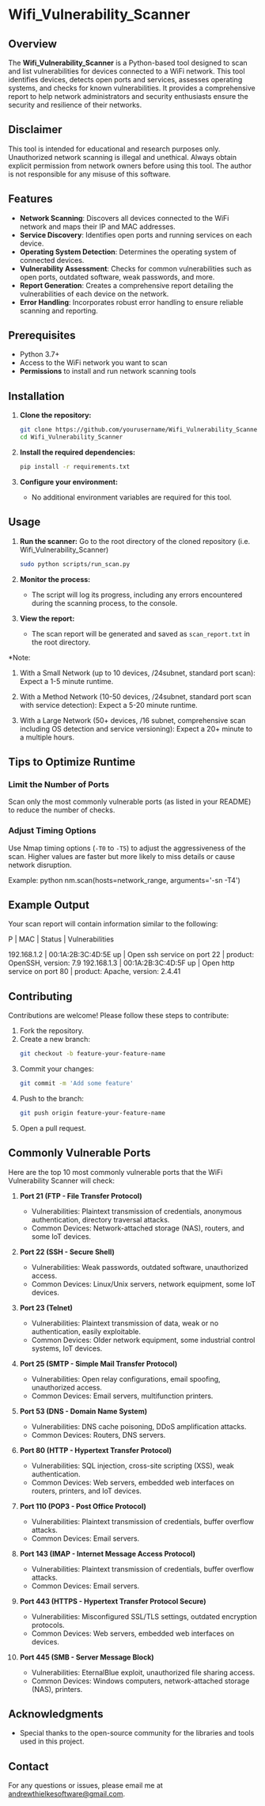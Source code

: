 # Wifi_Vulnerability_Scanner

## Overview

The **Wifi_Vulnerability_Scanner** is a Python-based tool designed to scan and list vulnerabilities for devices connected to a WiFi network. This tool identifies devices, detects open ports and services, assesses operating systems, and checks for known vulnerabilities. It provides a comprehensive report to help network administrators and security enthusiasts ensure the security and resilience of their networks.

## Disclaimer

This tool is intended for educational and research purposes only. Unauthorized network scanning is illegal and unethical. Always obtain explicit permission from network owners before using this tool. The author is not responsible for any misuse of this software.

## Features

- **Network Scanning**: Discovers all devices connected to the WiFi network and maps their IP and MAC addresses.
- **Service Discovery**: Identifies open ports and running services on each device.
- **Operating System Detection**: Determines the operating system of connected devices.
- **Vulnerability Assessment**: Checks for common vulnerabilities such as open ports, outdated software, weak passwords, and more.
- **Report Generation**: Creates a comprehensive report detailing the vulnerabilities of each device on the network.
- **Error Handling**: Incorporates robust error handling to ensure reliable scanning and reporting.

## Prerequisites

- Python 3.7+
- Access to the WiFi network you want to scan
- **Permissions** to install and run network scanning tools

## Installation

1. **Clone the repository:**
    ```bash
    git clone https://github.com/yourusername/Wifi_Vulnerability_Scanner.git
    cd Wifi_Vulnerability_Scanner
    ```

2. **Install the required dependencies:**
    ```bash
    pip install -r requirements.txt
    ```

3. **Configure your environment:**
    - No additional environment variables are required for this tool.

## Usage

1. **Run the scanner:**
    Go to the root directory of the cloned repository (i.e. Wifi_Vulnerability_Scanner)
    ```bash
    sudo python scripts/run_scan.py
    ```

2. **Monitor the process:**
    - The script will log its progress, including any errors encountered during the scanning process, to the console.

3. **View the report:**
    - The scan report will be generated and saved as `scan_report.txt` in the root directory.

*Note: 

1. With a Small Network (up to 10 devices, /24subnet, standard port scan): Expect a 1-5 minute runtime. 

2. With a Method Network (10-50 devices, /24subnet, standard port scan with service detection): Expect a 5-20 minute runtime.

3. With a Large Network (50+ devices, /16 subnet, comprehensive scan including OS detection and service versioning): Expect a 20+ minute to a multiple hours.

## Tips to Optimize Runtime

### Limit the Number of Ports

Scan only the most commonly vulnerable ports (as listed in your README) to reduce the number of checks.

### Adjust Timing Options

Use Nmap timing options (`-T0` to `-T5`) to adjust the aggressiveness of the scan. Higher values are faster but more likely to miss details or cause network disruption.

Example: 
python
nm.scan(hosts=network_range, arguments='-sn -T4')

## Example Output

Your scan report will contain information similar to the following:

P |	MAC |	Status |	Vulnerabilities

192.168.1.2	| 00:1A:2B:3C:4D:5E	up |	Open ssh service on port 22 | product: OpenSSH, version: 7.9
192.168.1.3	| 00:1A:2B:3C:4D:5F	up |	Open http service on port 80 | product: Apache, version: 2.4.41

## Contributing

Contributions are welcome! Please follow these steps to contribute:

1. Fork the repository.
2. Create a new branch:
    ```bash
    git checkout -b feature-your-feature-name
    ```
3. Commit your changes:
    ```bash
    git commit -m 'Add some feature'
    ```
4. Push to the branch:
    ```bash
    git push origin feature-your-feature-name
    ```
5. Open a pull request.

## Commonly Vulnerable Ports

Here are the top 10 most commonly vulnerable ports that the WiFi Vulnerability Scanner will check:

1. **Port 21 (FTP - File Transfer Protocol)**
    - Vulnerabilities: Plaintext transmission of credentials, anonymous authentication, directory traversal attacks.
    - Common Devices: Network-attached storage (NAS), routers, and some IoT devices.

2. **Port 22 (SSH - Secure Shell)**
    - Vulnerabilities: Weak passwords, outdated software, unauthorized access.
    - Common Devices: Linux/Unix servers, network equipment, some IoT devices.

3. **Port 23 (Telnet)**
    - Vulnerabilities: Plaintext transmission of data, weak or no authentication, easily exploitable.
    - Common Devices: Older network equipment, some industrial control systems, IoT devices.

4. **Port 25 (SMTP - Simple Mail Transfer Protocol)**
    - Vulnerabilities: Open relay configurations, email spoofing, unauthorized access.
    - Common Devices: Email servers, multifunction printers.

5. **Port 53 (DNS - Domain Name System)**
    - Vulnerabilities: DNS cache poisoning, DDoS amplification attacks.
    - Common Devices: Routers, DNS servers.

6. **Port 80 (HTTP - Hypertext Transfer Protocol)**
    - Vulnerabilities: SQL injection, cross-site scripting (XSS), weak authentication.
    - Common Devices: Web servers, embedded web interfaces on routers, printers, and IoT devices.

7. **Port 110 (POP3 - Post Office Protocol)**
    - Vulnerabilities: Plaintext transmission of credentials, buffer overflow attacks.
    - Common Devices: Email servers.

8. **Port 143 (IMAP - Internet Message Access Protocol)**
    - Vulnerabilities: Plaintext transmission of credentials, buffer overflow attacks.
    - Common Devices: Email servers.

9. **Port 443 (HTTPS - Hypertext Transfer Protocol Secure)**
    - Vulnerabilities: Misconfigured SSL/TLS settings, outdated encryption protocols.
    - Common Devices: Web servers, embedded web interfaces on devices.

10. **Port 445 (SMB - Server Message Block)**
    - Vulnerabilities: EternalBlue exploit, unauthorized file sharing access.
    - Common Devices: Windows computers, network-attached storage (NAS), printers.

## Acknowledgments

- Special thanks to the open-source community for the libraries and tools used in this project.

## Contact

For any questions or issues, please email me at andrewthielkesoftware@gmail.com.
